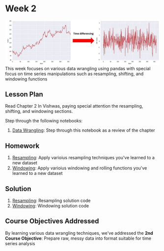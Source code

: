 # Week 2
![image](timediff.jpeg "Time Differencing")
This week focuses on various data wrangling using pandas with special focus on time series manipulations such as resampling, shifting, and windowing functions

## Lesson Plan
Read Chapter 2 In Vishwas, paying special attention the resampling, shifting, and windowing sections.  

Step through the following notebooks:
1. [Data Wrangling](les1-wrangling.ipynb): Step through this notebook as a review of the chapter

## Homework

1. [Resampling](hw1-resampling.ipynb): Apply varioius resampling techniques you've learned to a new dataset
2. [Windowing](hw2-rolling.ipynb): Apply varioius windowing and rolling functions you've learned to a new dataset

## Solution

1. [Resampling](sol1-resampling.ipynb): Resampling solution code
2. [Windowing](sol2-rolling.ipynb): Windowing solution code

## Course Objectives Addressed

By learning various data wrangling techniques, we've addressed the **2nd Course Objective**: Prepare raw, messy data into format suitable for time series analysis
